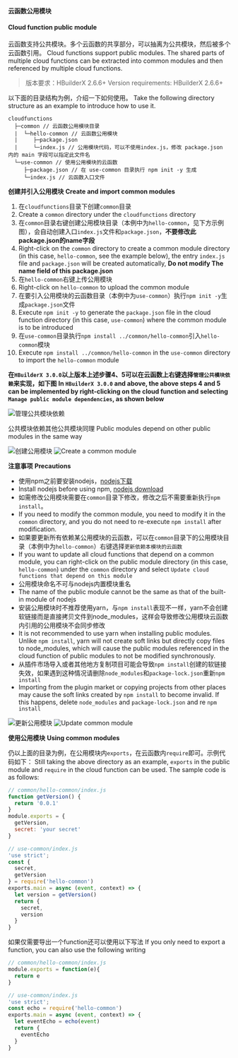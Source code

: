 #### 云函数公用模块
#### Cloud function public module

云函数支持公共模块。多个云函数的共享部分，可以抽离为公共模块，然后被多个云函数引用。
Cloud functions support public modules. The shared parts of multiple cloud functions can be extracted into common modules and then referenced by multiple cloud functions.

> 版本要求：HBuilderX 2.6.6+
> Version requirements: HBuilderX 2.6.6+

以下面的目录结构为例，介绍一下如何使用。
Take the following directory structure as an example to introduce how to use it.

```
cloudfunctions
  ├─common // 云函数公用模块目录
  |  └─hello-common // 云函数公用模块
  |     ├─package.json
  |     └─index.js // 公用模块代码，可以不使用index.js，修改 package.json 内的 main 字段可以指定此文件名
  └─use-common // 使用公用模块的云函数
     ├─package.json // 在 use-common 目录执行 npm init -y 生成
     └─index.js // 云函数入口文件
```

**创建并引入公用模块**
**Create and import common modules**

1. 在`cloudfunctions`目录下创建`common`目录
1. Create a `common` directory under the `cloudfunctions` directory
2. 在`common`目录右键创建公用模块目录（本例中为`hello-common`，见下方示例图），会自动创建入口`index.js`文件和`package.json`，**不要修改此package.json的name字段**
2. Right-click on the `common` directory to create a common module directory (in this case, `hello-common`, see the example below), the entry `index.js` file and `package.json` will be created automatically, **Do not modify The name field of this package.json**
3. 在`hello-common`右键上传公用模块
3. Right-click on `hello-common` to upload the common module
4. 在要引入公用模块的云函数目录（本例中为`use-common`）执行`npm init -y`生成`package.json`文件
4. Execute `npm init -y` to generate the `package.json` file in the cloud function directory (in this case, `use-common`) where the common module is to be introduced
5. 在`use-common`目录执行`npm install ../common/hello-common`引入`hello-common`模块
5. Execute `npm install ../common/hello-common` in the `use-common` directory to import the `hello-common` module

**在`HBuilderX 3.0.0`以上版本上述步骤4、5可以在云函数上右键选择`管理公共模块依赖`来实现，如下图**
**In `HBuilderX 3.0.0` and above, the above steps 4 and 5 can be implemented by right-clicking on the cloud function and selecting `Manage public module dependencies`, as shown below**

![管理公共模块依赖](https://web-assets.dcloud.net.cn/unidoc/zh/manage-common.png)

公共模块依赖其他公共模块同理
Public modules depend on other public modules in the same way

![创建公用模块](https://img.cdn.aliyun.dcloud.net.cn/uni-app/uniCloud/create-common-module.jpg)
![Create a common module](https://img.cdn.aliyun.dcloud.net.cn/uni-app/uniCloud/create-common-module.jpg)

**注意事项**
**Precautions**

- 使用npm之前要安装nodejs，[nodejs下载](http://nodejs.cn/download/)
- Install nodejs before using npm, [nodejs download](http://nodejs.cn/download/)
- 如需修改公用模块需要在`common`目录下修改，修改之后不需要重新执行`npm install`。
- If you need to modify the common module, you need to modify it in the `common` directory, and you do not need to re-execute `npm install` after modification.
- 如果要更新所有依赖某公用模块的云函数，可以在`common`目录下的公用模块目录（本例中为`hello-common`）右键选择`更新依赖本模块的云函数`
- If you want to update all cloud functions that depend on a common module, you can right-click on the public module directory (in this case, `hello-common`) under the `common` directory and select `Update cloud functions that depend on this module`
- 公用模块命名不可与nodejs内置模块重名
- The name of the public module cannot be the same as that of the built-in module of nodejs
- 安装公用模块时不推荐使用yarn，与`npm install`表现不一样，yarn不会创建软链接而是直接拷贝文件到node_modules，这样会导致修改公用模块云函数内引用的公用模块不会同步修改
- It is not recommended to use yarn when installing public modules. Unlike `npm install`, yarn will not create soft links but directly copy files to node_modules, which will cause the public modules referenced in the cloud function of public modules to not be modified synchronously.
- 从插件市场导入或者其他地方复制项目可能会导致`npm install`创建的软链接失效，如果遇到这种情况请删除`node_modules`和`package-lock.json`重新`npm install`
- Importing from the plugin market or copying projects from other places may cause the soft links created by `npm install` to become invalid. If this happens, delete `node_modules` and `package-lock.json` and re `npm install`

![更新公用模块](https://img.cdn.aliyun.dcloud.net.cn/uni-app/uniCloud/update-common-module.jpg)
![Update common module](https://img.cdn.aliyun.dcloud.net.cn/uni-app/uniCloud/update-common-module.jpg)

**使用公用模块**
**Using common modules**

仍以上面的目录为例，在公用模块内`exports`，在云函数内`require`即可。示例代码如下：
Still taking the above directory as an example, `exports` in the public module and `require` in the cloud function can be used. The sample code is as follows:

```js
// common/hello-common/index.js
function getVersion() {
  return '0.0.1'
}
module.exports = {
  getVersion,
  secret: 'your secret'
}
```

```js
// use-common/index.js
'use strict';
const {
  secret,
  getVersion
} = require('hello-common')
exports.main = async (event, context) => {
  let version = getVersion()
  return {
    secret,
    version
  }
}
```

如果仅需要导出一个function还可以使用以下写法
If you only need to export a function, you can also use the following writing

```js
// common/hello-common/index.js
module.exports = function(e){
  return e
}
```

```js
// use-common/index.js
'use strict';
const echo = require('hello-common')
exports.main = async (event, context) => {
  let eventEcho = echo(event)
  return {
    eventEcho
  }
}
```

